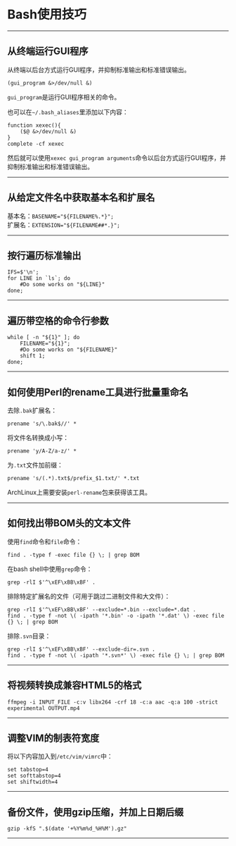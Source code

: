 Bash使用技巧
============

---

从终端运行GUI程序
-----------------

从终端以后台方式运行GUI程序，并抑制标准输出和标准错误输出。

	(gui_program &>/dev/null &)

`gui_program`是运行GUI程序相关的命令。

也可以在`~/.bash_aliases`里添加以下内容：

	function xexec(){
		($@ &>/dev/null &)
	}
	complete -cf xexec

然后就可以使用`xexec gui_program arguments`命令以后台方式运行GUI程序，并抑制标准输出和标准错误输出。

---

从给定文件名中获取基本名和扩展名
--------------------------------

基本名：`BASENAME="${FILENAME%.*}";`  
扩展名：`EXTENSION="${FILENAME##*.}";`

---

按行遍历标准输出
----------------

	IFS=$'\n';
	for LINE in `ls`; do
		#Do some works on "${LINE}"
	done;

---

遍历带空格的命令行参数
----------------------

	while [ -n "${1}" ]; do
		FILENAME="${1}";
		#Do some works on "${FILENAME}"
		shift 1;
	done;

---

如何使用Perl的rename工具进行批量重命名
--------------------------------------

去除`.bak`扩展名：

	prename 's/\.bak$//' *

将文件名转换成小写：

	prename 'y/A-Z/a-z/' *

为`.txt`文件加前缀：

	prename 's/(.*).txt$/prefix_$1.txt/' *.txt

ArchLinux上需要安装`perl-rename`包来获得该工具。

---

如何找出带BOM头的文本文件
-------------------------

使用`find`命令和`file`命令：

	find . -type f -exec file {} \; | grep BOM

在bash shell中使用`grep`命令：

	grep -rlI $'^\xEF\xBB\xBF' .
	
排除特定扩展名的文件（可用于跳过二进制文件和大文件）：

	grep -rlI $'^\xEF\xBB\xBF' --exclude=*.bin --exclude=*.dat .
	find . -type f -not \( -ipath '*.bin' -o -ipath '*.dat' \) -exec file {} \; | grep BOM
	
排除`.svn`目录：

	grep -rlI $'^\xEF\xBB\xBF' --exclude-dir=.svn .
	find . -type f -not \( -ipath '*.svn*' \) -exec file {} \; | grep BOM

---

将视频转换成兼容HTML5的格式
---------------------------

	ffmpeg -i INPUT_FILE -c:v libx264 -crf 18 -c:a aac -q:a 100 -strict experimental OUTPUT.mp4

---

调整VIM的制表符宽度
-------------------

将以下内容加入到`/etc/vim/vimrc`中：

	set tabstop=4
	set softtabstop=4
	set shiftwidth=4

---

备份文件，使用gzip压缩，并加上日期后缀
--------------------------------------

	gzip -kfS ".$(date '+%Y%m%d_%H%M').gz"

---

